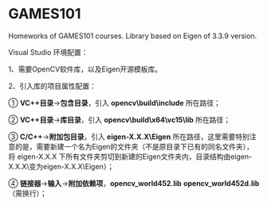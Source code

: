 # GAMES101
Homeworks of GAMES101 courses. Library based on Eigen of 3.3.9 version.



Visual Studio 环境配置：

1、需要OpenCV软件库，以及Eigen开源模板库。

2、引入库的项目属性配置：

① **VC++目录**->**包含目录**，引入 **opencv\build\include** 所在路径；

② **VC++目录**->**库目录**，引入 **opencv\build\x64\vc15\lib** 所在路径；

③ **C/C++**->**附加包目录**，引入 **eigen-X.X.X\Eigen** 所在路径，这里需要特别注意的是，需要新建一个名为Eigen的文件夹（不是原目录下已有的同名文件夹），将 eigen-X.X.X 下所有文件夹剪切到新建的Eigen文件夹内，目录结构由eigen-X.X.X\变为eigen-X.X.X\Eigen）；

④ **链接器**->**输入**->**附加依赖项**，**opencv_world452.lib**    **opencv_world452d.lib** （需换行）；

